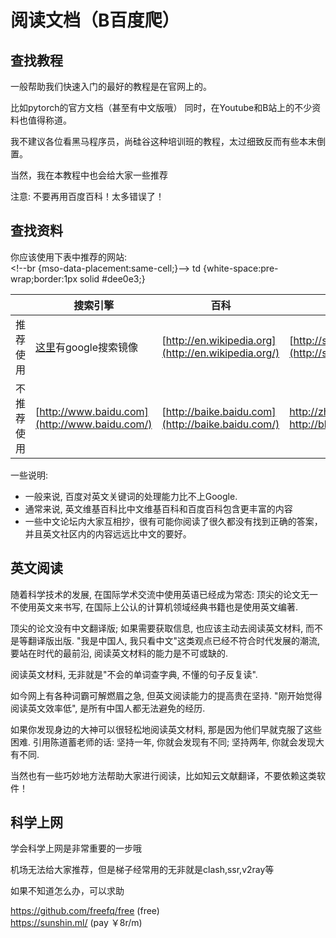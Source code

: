# 阅读文档（B百度爬）

## 查找教程

一般帮助我们快速入门的最好的教程是在官网上的。

&#x20;比如pytorch的官方文档（甚至有中文版哦） 同时，在Youtube和B站上的不少资料也值得称道。&#x20;

我不建议各位看黑马程序员，尚硅谷这种培训班的教程，太过细致反而有些本末倒置。&#x20;

当然，我在本教程中也会给大家一些推荐&#x20;

注意: 不要再用百度百科！太多错误了！

## 查找资料

你应该使用下表中推荐的网站:\
\<!--br {mso-data-placement:same-cell;}--> td {white-space:pre-wrap;border:1px solid #dee0e3;}

|       | 搜索引擎                                          | 百科                                                  | 问答网站                                                                                                                            |
| ----- | --------------------------------------------- | --------------------------------------------------- | ------------------------------------------------------------------------------------------------------------------------------- |
| 推荐使用  | [这里](https://dir.scmor.com/)有google搜索镜像       | [http://en.wikipedia.org](http://en.wikipedia.org/) | [http://stackoverflow.com](http://stackoverflow.com/)                                                                           |
| 不推荐使用 | [http://www.baidu.com](http://www.baidu.com/) | [http://baike.baidu.com](http://baike.baidu.com/)   | <p><a href="http://zhidao.baidu.com/">http://zhidao.baidu.com</a><br><a href="http://bbs.csdn.net/">http://bbs.csdn.net</a></p> |



一些说明:

* 一般来说, 百度对英文关键词的处理能力比不上Google.
* 通常来说, 英文维基百科比中文维基百科和百度百科包含更丰富的内容
* 一些中文论坛内大家互相抄，很有可能你阅读了很久都没有找到正确的答案，并且英文社区内的内容远远比中文的要好。

## 英文阅读

随着科学技术的发展, 在国际学术交流中使用英语已经成为常态: 顶尖的论文无一不使用英文来书写, 在国际上公认的计算机领域经典书籍也是使用英文编著.

顶尖的论文没有中文翻译版; 如果需要获取信息, 也应该主动去阅读英文材料, 而不是等翻译版出版. "我是中国人, 我只看中文"这类观点已经不符合时代发展的潮流, 要站在时代的最前沿, 阅读英文材料的能力是不可或缺的.

阅读英文材料, 无非就是"不会的单词查字典, 不懂的句子反复读".

如今网上有各种词霸可解燃眉之急, 但英文阅读能力的提高贵在坚持. "刚开始觉得阅读英文效率低", 是所有中国人都无法避免的经历.

如果你发现身边的大神可以很轻松地阅读英文材料, 那是因为他们早就克服了这些困难. 引用陈道蓄老师的话: 坚持一年, 你就会发现有不同; 坚持两年, 你就会发现大有不同.

当然也有一些巧妙地方法帮助大家进行阅读，比如知云文献翻译，不要依赖这类软件！

## 科学上网

学会科学上网是非常重要的一步哦

机场无法给大家推荐，但是梯子经常用的无非就是clash,ssr,v2ray等

如果不知道怎么办，可以求助

https://github.com/freefq/free (free)\
https://sunshin.ml/ (pay ￥8r/m)

